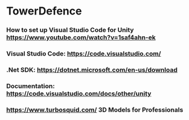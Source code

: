 # TowerDefence

### How to set up Visual Studio Code for Unity https://www.youtube.com/watch?v=1saf4ahn-ek
### Visual Studio Code: https://code.visualstudio.com/
### .Net SDK: https://dotnet.microsoft.com/en-us/download
### Documentation: https://code.visualstudio.com/docs/other/unity

### https://www.turbosquid.com/ 3D Models for Professionals
